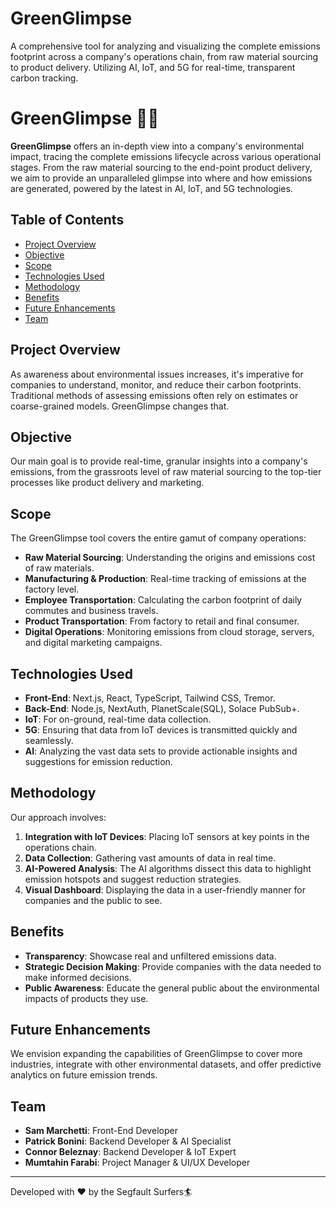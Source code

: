 # GreenGlimpse
A comprehensive tool for analyzing and visualizing the complete emissions footprint across a company's operations chain, from raw material sourcing to product delivery. Utilizing AI, IoT, and 5G for real-time, transparent carbon tracking.
# GreenGlimpse 🌲🔭

**GreenGlimpse** offers an in-depth view into a company's environmental impact, tracing the complete emissions lifecycle across various operational stages. From the raw material sourcing to the end-point product delivery, we aim to provide an unparalleled glimpse into where and how emissions are generated, powered by the latest in AI, IoT, and 5G technologies.

## Table of Contents
- [Project Overview](#project-overview)
- [Objective](#objective)
- [Scope](#scope)
- [Technologies Used](#technologies-used)
- [Methodology](#methodology)
- [Benefits](#benefits)
- [Future Enhancements](#future-enhancements)
- [Team](#team)

## Project Overview

As awareness about environmental issues increases, it's imperative for companies to understand, monitor, and reduce their carbon footprints. Traditional methods of assessing emissions often rely on estimates or coarse-grained models. GreenGlimpse changes that.

## Objective

Our main goal is to provide real-time, granular insights into a company's emissions, from the grassroots level of raw material sourcing to the top-tier processes like product delivery and marketing.

## Scope

The GreenGlimpse tool covers the entire gamut of company operations:

- **Raw Material Sourcing**: Understanding the origins and emissions cost of raw materials.
- **Manufacturing & Production**: Real-time tracking of emissions at the factory level.
- **Employee Transportation**: Calculating the carbon footprint of daily commutes and business travels.
- **Product Transportation**: From factory to retail and final consumer.
- **Digital Operations**: Monitoring emissions from cloud storage, servers, and digital marketing campaigns.

## Technologies Used

- **Front-End**: Next.js, React, TypeScript, Tailwind CSS, Tremor.
- **Back-End**: Node.js, NextAuth, PlanetScale(SQL), Solace PubSub+.
- **IoT**: For on-ground, real-time data collection.
- **5G**: Ensuring that data from IoT devices is transmitted quickly and seamlessly.
- **AI**: Analyzing the vast data sets to provide actionable insights and suggestions for emission reduction.

## Methodology

Our approach involves:

1. **Integration with IoT Devices**: Placing IoT sensors at key points in the operations chain.
2. **Data Collection**: Gathering vast amounts of data in real time.
3. **AI-Powered Analysis**: The AI algorithms dissect this data to highlight emission hotspots and suggest reduction strategies.
4. **Visual Dashboard**: Displaying the data in a user-friendly manner for companies and the public to see.

## Benefits

- **Transparency**: Showcase real and unfiltered emissions data.
- **Strategic Decision Making**: Provide companies with the data needed to make informed decisions.
- **Public Awareness**: Educate the general public about the environmental impacts of products they use.

## Future Enhancements

We envision expanding the capabilities of GreenGlimpse to cover more industries, integrate with other environmental datasets, and offer predictive analytics on future emission trends.

## Team

- **Sam Marchetti**: Front-End Developer
- **Patrick Bonini**: Backend Developer & AI Specialist
- **Connor Beleznay**: Backend Developer & IoT Expert
- **Mumtahin Farabi**: Project Manager & UI/UX Developer

---

Developed with :heart: by the Segfault Surfers🏄
